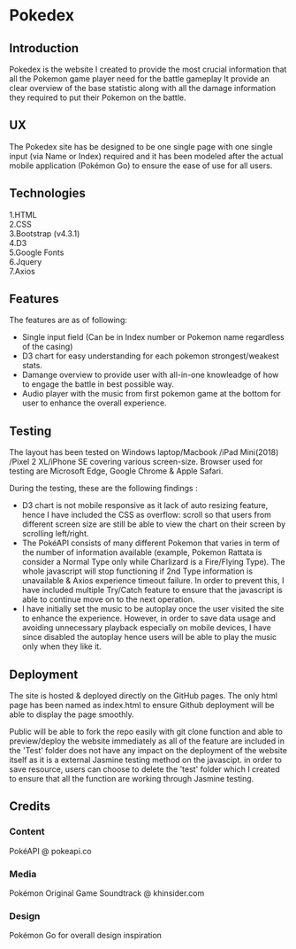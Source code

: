 # Pokedex

## Introduction
Pokedex is the website I created to provide the most crucial information that all the Pokemon game player need for the battle gameplay 
It provide an clear overview of the base statistic along with all the damage information they required to put their Pokemon on the battle.

## UX
The Pokedex site has be designed to be one single page with one single input (via Name or Index) required and it has been modeled after the actual mobile application (Pokémon Go) to ensure the ease of use for all users.


## Technologies
1.HTML  
2.CSS  
3.Bootstrap (v4.3.1)  
4.D3  
5.Google Fonts  
6.Jquery  
7.Axios  

## Features
The features are as of following:  
- Single input field (Can be in Index number or Pokemon name regardless of the casing)
- D3 chart for easy understanding for each pokemon strongest/weakest stats.
- Damange overview to provide user with all-in-one knowleadge of how to engage the battle in best possible way.
- Audio player with the music from first pokemon game at the bottom for user to enhance the overall experience.

## Testing
The layout has been tested on Windows laptop/Macbook /iPad Mini(2018) /Pixel 2 XL/iPhone SE covering various screen-size. Browser used for testing are Microsoft Edge, Google Chrome & Apple Safari.

During the testing, these are the following findings :  
- D3 chart is not mobile responsive as it lack of auto resizing feature, hence I have included the CSS as overflow: scroll so that users from different screen size are still be able to view the chart on their screen by scrolling left/right.
- The PokéAPI consists of many different Pokemon that varies in term of the number of information available (example, Pokemon Rattata is consider a Normal Type only while Charlizard is a Fire/Flying Type). The whole javascript will stop functioning if 2nd Type information is unavailable & Axios experience timeout failure.
In order to prevent this, I have included multiple Try/Catch feature to ensure that the javascript is able to continue move on to the next operation. 
- I have initially set the music to be autoplay once the user visited the site to enhance the experience. However, in order to save data usage and avoiding unnecessary playback especially on mobile devices, I have since disabled the autoplay hence users will be able to play the music only when they like it.

## Deployment
The site is hosted & deployed directly on the GitHub pages. The only html page has been named as index.html to ensure Github deployment will be able to display the page smoothly.

Public will be able to fork the repo easily with git clone function and able to preview/deploy the website immediately as all of the feature are included in the 
'Test' folder does not have any impact on the deployment of the website itself as it is a external Jasmine testing method on the javascipt.
in order to save resource, users can choose to delete the 'test' folder which I created to ensure that all the function are working through Jasmine testing.

## Credits 

### Content 
PokéAPI @ pokeapi.co

### Media
Pokémon Original Game Soundtrack @ khinsider.com

### Design
Pokémon Go for overall design inspiration